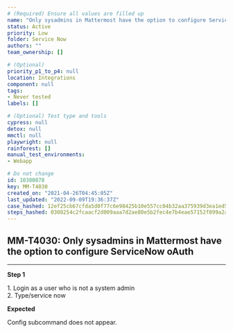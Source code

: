 ```yaml
---
# (Required) Ensure all values are filled up
name: "Only sysadmins in Mattermost have the option to configure ServiceNow oAuth"
status: Active
priority: Low
folder: Service Now
authors: ""
team_ownership: []

# (Optional)
priority_p1_to_p4: null
location: Integrations
component: null
tags: 
- Never tested
labels: []

# (Optional) Test type and tools
cypress: null
detox: null
mmctl: null
playwright: null
rainforest: []
manual_test_environments: 
- Webapp

# Do not change
id: 10380878
key: MM-T4030
created_on: "2021-04-26T04:45:05Z"
last_updated: "2022-09-09T19:36:37Z"
case_hashed: 12ef25cb67cfda5d0f77c6e98425b10e557cc04b32aa375939d3ea1ed560517079023c48bc04dcef7109944db75ba046
steps_hashed: 0308254c2fcaacf2d009aaa7d2ae80e5b2fec4e7b4eae57152f899a2ab890f1e8fb0a96635c6ba47f6916631a7bd1a53
---
```


<!-- (Auto-generated) Based on frontmatter's "key" and "name" -->

## MM-T4030: Only sysadmins in Mattermost have the option to configure ServiceNow oAuth

---

**Step 1**

1\. Login as a user who is not a system admin\
2\. Type/service now

**Expected**

Config subcommand does not appear.
